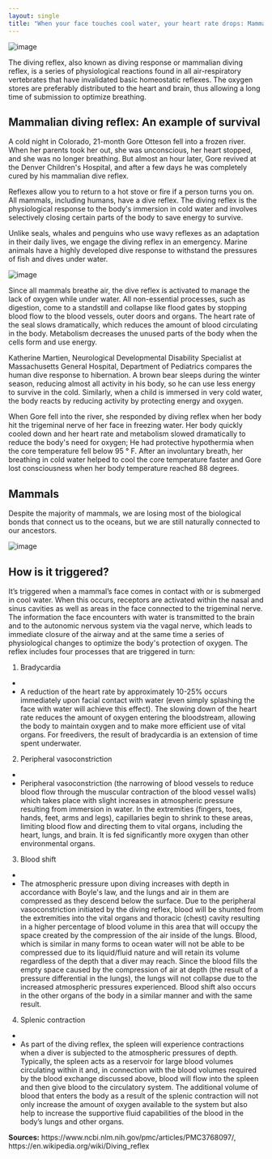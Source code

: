 ```yaml
---
layout: single
title: "When your face touches cool water, your heart rate drops: Mammalian Diving Reflex"
---
```

![image](https://i.hizliresim.com/5a8ZDl.jpg)

The diving reflex, also known as diving response or mammalian diving reflex, is a series of physiological reactions found in all air-respiratory vertebrates that have invalidated basic homeostatic reflexes. The oxygen stores are preferably distributed to the heart and brain, thus allowing a long time of submission to optimize breathing.

Mammalian diving reflex: An example of survival
-
A cold night in Colorado, 21-month Gore Otteson fell into a frozen river. When her parents took her out, she was unconscious, her heart stopped, and she was no longer breathing. But almost an hour later, Gore revived at the Denver Children's Hospital, and after a few days he was completely cured by his mammalian dive reflex.

Reflexes allow you to return to a hot stove or fire if a person turns you on. All mammals, including humans, have a dive reflex. The diving reflex is the physiological response to the body's immersion in cold water and involves selectively closing certain parts of the body to save energy to survive.

Unlike seals, whales and penguins who use wavy reflexes as an adaptation in their daily lives, we engage the diving reflex in an emergency. Marine animals have a highly developed dive response to withstand the pressures of fish and dives under water.

<script async src="//pagead2.googlesyndication.com/pagead/js/adsbygoogle.js"></script>
<ins class="adsbygoogle"
     style="display:block; text-align:center;"
     data-ad-layout="in-article"
     data-ad-format="fluid"
     data-ad-client="ca-pub-7868661326160958"
     data-ad-slot="3072558811"></ins>
<script>
     (adsbygoogle = window.adsbygoogle || []).push({});
</script>

![image](https://i.hizliresim.com/nQAXal.jpg)

Since all mammals breathe air, the dive reflex is activated to manage the lack of oxygen while under water. All non-essential processes, such as digestion, come to a standstill and collapse like flood gates by stopping blood flow to the blood vessels, outer doors and organs. The heart rate of the seal slows dramatically, which reduces the amount of blood circulating in the body. Metabolism decreases the unused parts of the body when the cells form and use energy.

Katherine Martien, Neurological Developmental Disability Specialist at Massachusetts General Hospital, Department of Pediatrics compares the human dive response to hibernation. A brown bear sleeps during the winter season, reducing almost all activity in his body, so he can use less energy to survive in the cold. Similarly, when a child is immersed in very cold water, the body reacts by reducing activity by protecting energy and oxygen.

When Gore fell into the river, she responded by diving reflex when her body hit the trigeminal nerve of her face in freezing water. Her body quickly cooled down and her heart rate and metabolism slowed dramatically to reduce the body's need for oxygen; He had protective hypothermia when the core temperature fell below 95 ° F. After an involuntary breath, her breathing in cold water helped to cool the core temperature faster and Gore lost consciousness when her body temperature reached 88 degrees.

Mammals
-
Despite the majority of mammals, we are losing most of the biological bonds that connect us to the oceans, but we are still naturally connected to our ancestors.

<script async src="//pagead2.googlesyndication.com/pagead/js/adsbygoogle.js"></script>
<ins class="adsbygoogle"
     style="display:block; text-align:center;"
     data-ad-layout="in-article"
     data-ad-format="fluid"
     data-ad-client="ca-pub-7868661326160958"
     data-ad-slot="3072558811"></ins>
<script>
     (adsbygoogle = window.adsbygoogle || []).push({});
</script>

![image](https://i.hizliresim.com/BaZqqV.jpg)

How is it triggered?
-
It’s triggered when a mammal’s face comes in contact with or is submerged in cool water. When this occurs, receptors are activated within the nasal and sinus cavities as well as areas in the face connected to the trigeminal nerve. The information the face encounters with water is transmitted to the brain and to the autonomic nervous system via the vagal nerve, which leads to immediate closure of the airway and at the same time a series of physiological changes to optimize the body's protection of oxygen. The reflex includes four processes that are triggered in turn:

1. Bradycardia
-
- A reduction of the heart rate by approximately 10-25% occurs immediately upon facial contact with water (even simply splashing the face with water will achieve this effect). The slowing down of the heart rate reduces the amount of oxygen entering the bloodstream, allowing the body to maintain oxygen and to make more efficient use of vital organs. For freedivers, the result of bradycardia is an extension of time spent underwater.

2. Peripheral vasoconstriction
-
- Peripheral vasoconstriction (the narrowing of blood vessels to reduce blood flow through the muscular contraction of the blood vessel walls) which takes place with slight increases in atmospheric pressure resulting from immersion in water. In the extremities (fingers, toes, hands, feet, arms and legs), capillaries begin to shrink to these areas, limiting blood flow and directing them to vital organs, including the heart, lungs, and brain. It is fed significantly more oxygen than other environmental organs.

<script async src="//pagead2.googlesyndication.com/pagead/js/adsbygoogle.js"></script>
<ins class="adsbygoogle"
     style="display:block; text-align:center;"
     data-ad-layout="in-article"
     data-ad-format="fluid"
     data-ad-client="ca-pub-7868661326160958"
     data-ad-slot="3072558811"></ins>
<script>
     (adsbygoogle = window.adsbygoogle || []).push({});
</script>

3. Blood shift
-
- The atmospheric pressure upon diving increases with depth in accordance with Boyle's law, and the lungs and air in them are compressed as they descend below the surface. Due to the peripheral vasoconstriction initiated by the diving reflex, blood will be shunted from the extremities into the vital organs and thoracic (chest) cavity resulting in a higher percentage of blood volume in this area that will occupy the space created by the compression of the air inside of the lungs. Blood, which is similar in many forms to ocean water will not be able to be compressed due to its liquid/fluid nature and will retain its volume regardless of the depth that a diver may reach. Since the blood fills the empty space caused by the compression of air at depth (the result of a pressure differential in the lungs), the lungs will not collapse due to the increased atmospheric pressures experienced. Blood shift also occurs in the other organs of the body in a similar manner and with the same result.

4. Splenic contraction
-
- As part of the diving reflex, the spleen will experience contractions when a diver is subjected to the atmospheric pressures of depth. Typically, the spleen acts as a reservoir for large blood volumes circulating within it and, in connection with the blood volumes required by the blood exchange discussed above, blood will flow into the spleen and then give blood to the circulatory system. The additional volume of blood that enters the body as a result of the splenic contraction will not only increase the amount of oxygen available to the system but also help to increase the supportive fluid capabilities of the blood in the body’s lungs and other organs.

<p class="notice--info"><strong>Sources:</strong> https://www.ncbi.nlm.nih.gov/pmc/articles/PMC3768097/, https://en.wikipedia.org/wiki/Diving_reflex</p>
